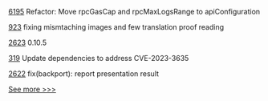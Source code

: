 
[6195](https://github.com/hyperledger/besu/pull/6195) Refactor: Move rpcGasCap and rpcMaxLogsRange to apiConfiguration

[923](https://github.com/hyperledger/fabric-docs-i18n/pull/923) fixing mismtaching images and few translation proof reading

[2623](https://github.com/hyperledger/aries-cloudagent-python/pull/2623) 0.10.5

[319](https://github.com/hyperledger/fabric-chaincode-java/pull/319) Update dependencies to address CVE-2023-3635

[2622](https://github.com/hyperledger/aries-cloudagent-python/pull/2622) fix(backport): report presentation result


[See more >>>](https://start-here.hyperledger.org/pull-requests)

